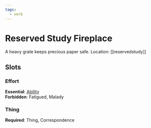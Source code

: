 ```yaml
---
tags:
  - verb
---
```

# Reserved Study Fireplace
A heavy grate keeps precious paper safe.
Location: [[reservedstudy]]
## Slots
### Effort
**Essential**: [Ability](https://uadaf.theevilroot.xyz/rowenarium/element/ability)<br>
**Forbidden**: Fatigued, Malady
### Thing
**Required**: Thing, Correspondence